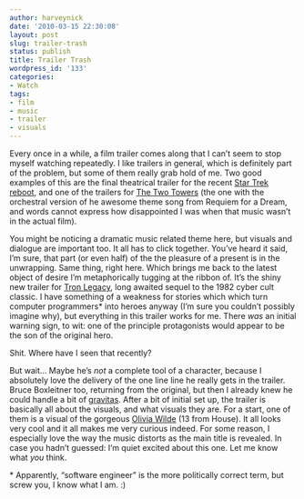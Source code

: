 ```yaml
---
author: harveynick
date: '2010-03-15 22:30:08'
layout: post
slug: trailer-trash
status: publish
title: Trailer Trash
wordpress_id: '133'
categories:
- Watch
tags:
- film
- music
- trailer
- visuals
---
```


Every once in a while, a film trailer comes along that I can’t seem to stop myself watching repeatedly. I like trailers in general, which is definitely part of the problem, but some of them really grab hold of me. Two good examples of this are the final theatrical trailer for the recent [Star Trek reboot], and one of the trailers for [The Two Towers] (the one with the orchestral version of he awesome theme song from Requiem for a Dream, and words cannot express how disappointed I was when that music wasn’t in the actual film).

[Star Trek reboot]: http://trailers.apple.com/trailers/paramount/startrek/
[The Two Towers]: http://www.youtube.com/watch?v=c9tnZRs4tNE

<!-- more -->

You might be noticing a dramatic music related theme here, but visuals and dialogue are important too. It all has to click together. You’ve heard it said, I’m sure, that part (or even half) of the the pleasure of a present is in the unwrapping. Same thing, right here. Which brings me back to the latest object of desire I’m metaphorically tugging at the ribbon of. It’s the shiny new trailer for [Tron Legacy], long awaited sequel to the 1982 cyber cult classic. I have something of a weakness for stories which which turn computer programmers\* into heroes anyway (I’m sure you couldn’t possibly imagine why), but everything in this trailer works for me. There _was_ an initial warning sign, to wit: one of the principle protagonists would appear to be the son of the original hero. 

[Tron Legacy]: http://trailers.apple.com/trailers/disney/tronlegacy/

Shit. Where have I seen that recently? 

But wait... Maybe he’s _not_ a complete tool of a character, because I absolutely love the delivery of the one line line he really gets in the trailer. Bruce Boxleitner too, returning from the original, but then I already knew he could handle a bit of [gravitas]. After a bit of initial set up, the trailer is basically all about the visuals, and what visuals they are. For a start, one of them is a visual of the gorgeous [Olivia Wilde] (13 from House). It all looks very cool and it all makes me very curious indeed. For some reason, I especially love the way the music distorts as the main title is revealed. In case you hadn’t guessed: I’m quiet excited about this one. Let me know what _you_ think.  

[gravitas]: http://en.wikipedia.org/wiki/John_Sheridan_(Babylon_5)
[Olivia Wilde]: http://en.wikipedia.org/wiki/Olivia_Wilde

\* Apparently, “software engineer” is the more politically correct term, but screw you, I know what I am. :)
